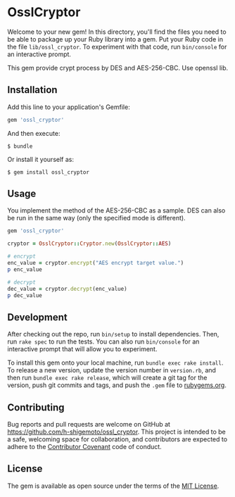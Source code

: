 # OsslCryptor

Welcome to your new gem! In this directory, you'll find the files you need to be able to package up your Ruby library into a gem. Put your Ruby code in the file `lib/ossl_cryptor`. To experiment with that code, run `bin/console` for an interactive prompt.

This gem provide crypt process by DES and AES-256-CBC.
Use openssl lib.

## Installation

Add this line to your application's Gemfile:

```ruby
gem 'ossl_cryptor'
```

And then execute:

    $ bundle

Or install it yourself as:

    $ gem install ossl_cryptor

## Usage

You implement the method of the AES-256-CBC as a sample.
DES can also be run in the same way (only the specified mode is different).

```ruby
gem 'ossl_cryptor'

cryptor = OsslCryptor::Cryptor.new(OsslCryptor::AES)

# encrypt
enc_value = cryptor.encrypt("AES encrypt target value.")
p enc_value

# decrypt
dec_value = cryptor.decrypt(enc_value)
p dec_value
```

## Development

After checking out the repo, run `bin/setup` to install dependencies. Then, run `rake spec` to run the tests. You can also run `bin/console` for an interactive prompt that will allow you to experiment.

To install this gem onto your local machine, run `bundle exec rake install`. To release a new version, update the version number in `version.rb`, and then run `bundle exec rake release`, which will create a git tag for the version, push git commits and tags, and push the `.gem` file to [rubygems.org](https://rubygems.org).

## Contributing

Bug reports and pull requests are welcome on GitHub at https://github.com/h-shigemoto/ossl_cryptor. This project is intended to be a safe, welcoming space for collaboration, and contributors are expected to adhere to the [Contributor Covenant](contributor-covenant.org) code of conduct.


## License

The gem is available as open source under the terms of the [MIT License](http://opensource.org/licenses/MIT).

